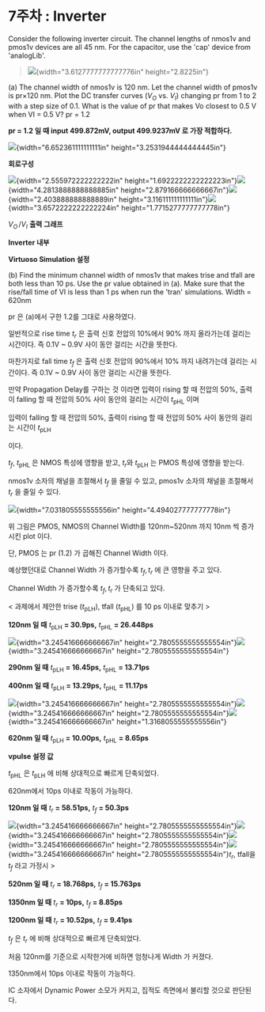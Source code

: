# 7주차 : Inverter

Consider the following inverter circuit. The channel lengths of nmos1v and pmos1v devices are all 45 nm. For the capacitor, use the 'cap' device from 'analogLib'.

> ![](images/hw7/image0.bmp){width="3.6127777777777776in" height="2.8225in"}

\(a\) The channel width of nmos1v is 120 nm. Let the channel width of pmos1v is pr×120 nm. Plot the DC transfer curves ($V_{O}$ vs. $V_{I}$) changing pr from 1 to 2 with a step size of 0.1. What is the value of pr that makes Vo closest to 0.5 V when VI = 0.5 V? pr = 1.2

**pr = 1.2 일 때 input 499.872mV, output 499.9237mV 로 가장 적합하다.**

![](images/hw7/image1.bmp){width="6.652361111111111in" height="3.2531944444444445in"}

**회로구성**

![](images/hw7/image2.bmp){width="2.555972222222222in" height="1.6922222222222223in"}![](images/hw7/image3.bmp){width="4.2813888888888885in" height="2.879166666666667in"}![](images/hw7/image4.bmp){width="2.403888888888889in" height="3.116111111111111in"}![](images/hw7/image5.bmp){width="3.6572222222222224in" height="1.7715277777777778in"}

$V_{O}\,/V_{I}$ **출력 그래프**

**Inverter 내부**

**Virtuoso Simulation 설정**

\(b\) Find the minimum channel width of nmos1v that makes trise and tfall are both less than 10 ps. Use the pr value obtained in (a). Make sure that the rise/fall time of VI is less than 1 ps when run the 'tran' simulations. Width = 620nm

pr 은 (a)에서 구한 1.2를 그대로 사용하였다.

일반적으로 rise time $t_{r}$ 은 출력 신호 전압의 10%에서 90% 까지 올라가는데 걸리는 시간이다. 즉 0.1V \~ 0.9V 사이 동안 걸리는 시간을 뜻한다.

마찬가지로 fall time $t_{f}$ 은 출력 신호 전압의 90%에서 10% 까지 내려가는데 걸리는 시간이다. 즉 0.1V \~ 0.9V 사이 동안 걸리는 시간을 뜻한다.

만약 Propagation Delay를 구하는 것 이라면 입력이 rising 할 때 전압의 50%, 출력이 falling 할 때 전압의 50% 사이 동안의 걸리는 시간이 $t_{\text{pHL}}$ 이며

입력이 falling 할 때 전압의 50%, 출력이 rising 할 때 전압의 50% 사이 동안의 걸리는 시간이 $t_{\text{pLH}}$

이다.

$t_{f}$, $t_{\text{pHL}}$ 은 NMOS 특성에 영향을 받고, $t_{r}$와 $t_{\text{pLH}}$ 는 PMOS 특성에 영향을 받는다.

nmos1v 소자의 채널을 조절해서 $t_{f}$ 을 줄일 수 있고, pmos1v 소자의 채널을 조절해서 $t_{r}$ 을 줄일 수 있다.

![](images/hw7/image6.bmp){width="7.031805555555556in" height="4.494027777777778in"}

위 그림은 PMOS, NMOS의 Channel Width를 120nm\~520nm 까지 10nm 씩 증가시킨 plot 이다.

단, PMOS 는 pr (1.2) 가 곱해진 Channel Width 이다.

예상했던대로 Channel Width 가 증가할수록 $t_{f},\, t_{r}$ 에 큰 영향을 주고 있다.

Channel Width 가 증가할수록 $t_{f},\, t_{r}$ 가 단축되고 있다.

\< 과제에서 제안한 trise ($t_{\text{pLH}}$), tfall ($t_{\text{pHL}}$) 를 10 ps 이내로 맞추기 \>

**120nm 일 때** $t_{\text{pLH}}$ **= 30.9ps,** $t_{\text{pHL}}$ **= 26.448ps**

![](images/hw7/image7.bmp){width="3.245416666666667in" height="2.7805555555555554in"}![](images/hw7/image8.bmp){width="3.245416666666667in" height="2.7805555555555554in"}

**290nm 일 때** $t_{\text{pLH}}$ **= 16.45ps,** $t_{\text{pHL}}$ **= 13.71ps**

**400nm 일 때** $t_{\text{pLH}}$ **= 13.29ps,** $t_{\text{pHL}}$ **= 11.17ps**

![](images/hw7/image9.bmp){width="3.245416666666667in" height="2.7805555555555554in"}![](images/hw7/image10.bmp){width="3.245416666666667in" height="2.7805555555555554in"}![](images/hw7/image11.bmp){width="3.245416666666667in" height="1.3168055555555556in"}

**620nm 일 때** $t_{\text{pLH}}$ **= 10.00ps,** $t_{\text{pHL}}$ **= 8.65ps**

**vpulse 설정 값**

$t_{\text{pHL}}$ 은 $t_{\text{pLH}}$ 에 비해 상대적으로 빠르게 단축되었다.

620nm에서 10ps 이내로 작동이 가능하다.

**120nm 일 때** $t_{r}$ **= 58.51ps,** $t_{f}$ **= 50.3ps**

![](images/hw7/image12.bmp){width="3.245416666666667in" height="2.7805555555555554in"}![](images/hw7/image13.bmp){width="3.245416666666667in" height="2.7805555555555554in"}![](images/hw7/image14.bmp){width="3.245416666666667in" height="2.7805555555555554in"}![](images/hw7/image15.bmp){width="3.245416666666667in" height="2.7805555555555554in"}$t_{r}$, tfall을 $t_{f}$ 라고 가정시 \>

**520nm 일 때** $t_{r}$ **= 18.768ps,** $t_{f}$ **= 15.763ps**

**1350nm 일 때** $t_{r}$ **= 10ps,** $t_{f}$ **= 8.85ps**

**1200nm 일 때** $t_{r}$ **= 10.52ps,** $t_{f}$ **= 9.41ps**

$t_{f}$ 은 $t_{r}$ 에 비해 상대적으로 빠르게 단축되었다.

처음 120nm를 기준으로 시작한거에 비하면 엄청나게 Width 가 커졌다.

1350nm에서 10ps 이내로 작동이 가능하다.

IC 소자에서 Dynamic Power 소모가 커지고, 집적도 측면에서 불리할 것으로 판단된다.
